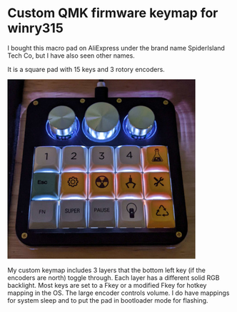 # Custom QMK firmware keymap for winry315

I bought this macro pad on AliExpress under the brand name SpiderIsland Tech Co, but I have also seen other names. 

It is a square pad with 15 keys and 3 rotory encoders.

![Image of winry315 macro pad](https://github.com/pneisen/qmk_winry315/blob/a754076614e21ebbca2c686287beff5bf70a2b6f/winry315.jpg)

My custom keymap includes 3 layers that the bottom left key (if the encoders are north) toggle through. Each layer has a different solid RGB backlight. Most keys are set to a Fkey or a modified Fkey for hotkey mapping in the OS. The large encoder controls volume. I do have mappings for system sleep and to put the pad in bootloader mode for flashing.
